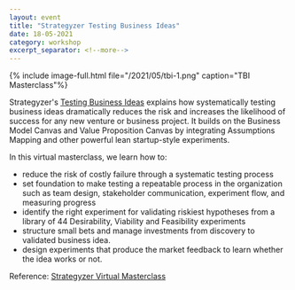 ```yaml
---
layout: event
title: "Strategyzer Testing Business Ideas"
date: 18-05-2021
category: workshop
excerpt_separator: <!--more-->
---
```

{% include image-full.html file="/2021/05/tbi-1.png" caption="TBI Masterclass"%}

Strategyzer's [Testing Business Ideas](https://www.amazon.com/Rapid-Testing-Business-Ideas-Customer/dp/1119551447) explains how systematically testing business ideas dramatically reduces the risk and increases the likelihood of success for any new venture or business project. It builds on the Business Model Canvas and Value Proposition Canvas by integrating Assumptions Mapping and other powerful lean startup-style experiments.

In this virtual masterclass, we learn how to:
- reduce the risk of costly failure through a systematic testing process
- set foundation to make testing a repeatable process in the organization such as team design, stakeholder communication, experiment flow, and measuring progress
- identify the right experiment for validating riskiest hypotheses from a library of 44 Desirability, Viability and Feasibility experiments
- structure small bets and manage investments from discovery to validated business idea.
- design experiments that produce the market feedback to learn whether the idea works or not.


<!--more-->

Reference: [Strategyzer Virtual Masterclass](https://www.strategyzer.com/training/virtual-masterclass-testing-business-ideas)
